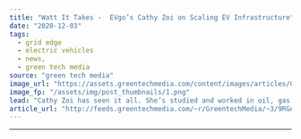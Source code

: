 ```yaml
---
title: "Watt It Takes -  EVgo’s Cathy Zoi on Scaling EV Infrastructure"
date: "2020-12-03"
tags: 
  - grid edge
  - electric vehicles
  - news,
  - green tech media
source: "green tech media"
image_url: "https://assets.greentechmedia.com/content/images/articles/Cathy_Zoi_EVgo.jpg"
image_fp: "/assets/img/post_thumbnails/1.png"
lead: "Cathy Zoi has seen it all. She’s studied and worked in oil, gas and clean energy since the Reagan Era. Now as CEO of charging company EVgo, she knows the future of electric transportation is coming fast. “Rideshare drivers are now starting to drive E ..."
article_url: "http://feeds.greentechmedia.com/~r/GreentechMedia/~3/9RGAC_xxiS8/watt-it-takes-evgos-cathy-zoi-on-scaling-ev-infrastructure"
---
```


---
